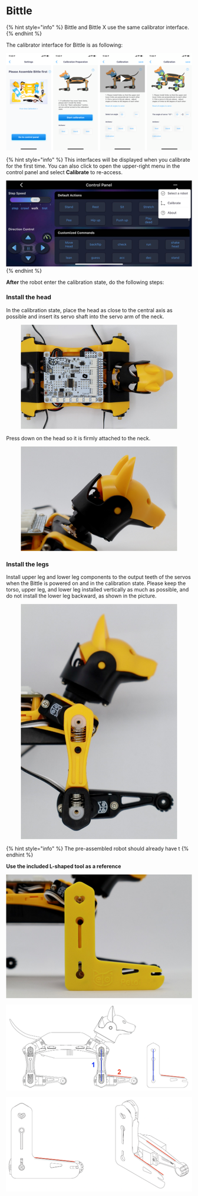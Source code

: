 # Bittle

{% hint style="info" %}
Bittle and Bittle X use the same calibrator interface.
{% endhint %}

The calibrator interface for Bittle is as following:

![Calibration Interface](../../.gitbook/assets/calibPanel.png)

{% hint style="info" %}
This interfaces will be displayed when you calibrate for the first time. You can also click to open the upper-right menu in the control panel and select **Calibrate** to re-access.

![](../../.gitbook/assets/Control_Cali_en.jpg)
{% endhint %}

**After** the robot enter the calibration state, do the following steps:

### Install the head

In the calibration state, place the head as close to the central axis as possible and insert its servo shaft into the servo arm of the neck.

<figure><img src="../../.gitbook/assets/assets_bittle_cali_head01.jpeg" alt=""><figcaption></figcaption></figure>

Press down on the head so it is firmly attached to the neck.

<figure><img src="../../.gitbook/assets/assets_bittle_cali_head02.jpeg" alt=""><figcaption></figcaption></figure>

### Install the legs&#x20;

Install upper leg and lower leg components to the output teeth of the servos when the Bittle is powered on and in the calibration state. Please keep the torso, upper leg, and lower leg installed vertically as much as possible, and do not install the lower leg backward, as shown in the picture.&#x20;

<figure><img src="../../.gitbook/assets/assets_bittle_cali_leg01.jpeg" alt=""><figcaption></figcaption></figure>

{% hint style="info" %}
The pre-assembled robot should already have t
{% endhint %}

**Use the included L-shaped tool as a reference**

![](<../../.gitbook/assets/assets_bittle_-MSGw-I0q_j0kHosz8nz_-MSGx1sAobtzY1ucuddF_53 (2).jpeg>)

![Align the upper leg first](../../.gitbook/assets/calib1.png)

![Pay attention to the reference edges for the lower leg](../../.gitbook/assets/calib2.png)
